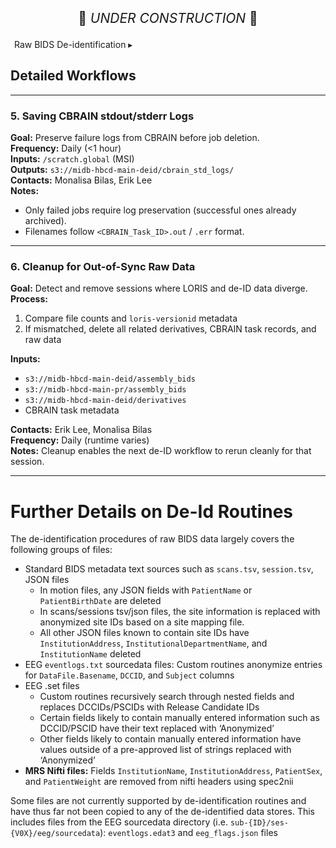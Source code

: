 <p style="text-align: center; font-size: 1.5em;">🚧 <i>UNDER CONSTRUCTION</i> 🚧</p>


<div id="2" class="table-banner" onclick="toggleCollapse(this)">
  <span class="text-with-link">
    <span class="table-text">
      <i class="fa-solid fa-2" style="margin-right: 6px; color: blue;"></i>
      Raw BIDS De-identification
    </span>
    <a class="anchor-link" href="#2" title="Copy link">
      <i class="fa-solid fa-link"></i>
    </a>
  </span>
  <span class="arrow">▸</span>
</div>

<div class="table-collapsible-content">






## Detailed Workflows

---

### 5. Saving CBRAIN stdout/stderr Logs
**Goal:** Preserve failure logs from CBRAIN before job deletion.  
**Frequency:** Daily (<1 hour)  
**Inputs:** `/scratch.global` (MSI)  
**Outputs:** `s3://midb-hbcd-main-deid/cbrain_std_logs/`  
**Contacts:** Monalisa Bilas, Erik Lee  
**Notes:**
- Only failed jobs require log preservation (successful ones already archived).  
- Filenames follow `<CBRAIN_Task_ID>.out` / `.err` format.

---

### 6. Cleanup for Out-of-Sync Raw Data
**Goal:** Detect and remove sessions where LORIS and de-ID data diverge.  
**Process:**
1. Compare file counts and `loris-versionid` metadata  
2. If mismatched, delete all related derivatives, CBRAIN task records, and raw data  

**Inputs:**
- `s3://midb-hbcd-main-deid/assembly_bids`  
- `s3://midb-hbcd-main-pr/assembly_bids`  
- `s3://midb-hbcd-main-deid/derivatives`  
- CBRAIN task metadata  

**Contacts:** Erik Lee, Monalisa Bilas  
**Frequency:** Daily (runtime varies)  
**Notes:** Cleanup enables the next de-ID workflow to rerun cleanly for that session.

---


# Further Details on De-Id Routines

The de-identification procedures of raw BIDS data largely covers the following groups of files:

* Standard BIDS metadata text sources such as `scans.tsv`, `session.tsv`, JSON files  
    * In motion files, any JSON fields with `PatientName` or `PatientBirthDate` are deleted  
    * In scans/sessions tsv/json files, the site information is replaced with anonymized site IDs based on a site mapping file.  
    * All other JSON files known to contain site IDs have `InstitutionAddress`, `InstitutionalDepartmentName`, and `InstitutionName` deleted  
* EEG `eventlogs.txt` sourcedata files: Custom routines anonymize entries for `DataFile.Basename`, `DCCID`, and `Subject` columns  
* EEG .set files  
    * Custom routines recursively search through nested fields and replaces DCCIDs/PSCIDs with Release Candidate IDs  
    * Certain fields likely to contain manually entered information such as DCCID/PSCID have their text replaced with ‘Anonymized’  
    * Other fields likely to contain manually entered information have values outside of a pre-approved list of strings replaced with ‘Anonymized’  
* **MRS Nifti files:** Fields `InstitutionName`, `InstitutionAddress`, `PatientSex`, and `PatientWeight` are removed from nifti headers using spec2nii


Some files are not currently supported by de-identification routines and have thus far not been copied to any of the de-identified data stores. This includes files from the EEG sourcedata directory (i.e. `sub-{ID}/ses-{V0X}/eeg/sourcedata`): `eventlogs.edat3` and `eeg_flags.json` files